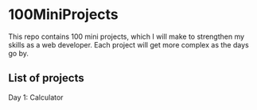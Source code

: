 # 100MiniProjects
This repo contains 100 mini projects, which I will make to strengthen my skills as a web developer.
Each project will get more complex as the days go by.

## List of projects
Day 1: Calculator
